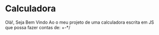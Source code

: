 # Calculadora
 
 
 Olá!, Seja Bem Vindo Ao o meu projeto de uma calculadora escrita em JS que possa fazer contas de: +-*/ 

 
